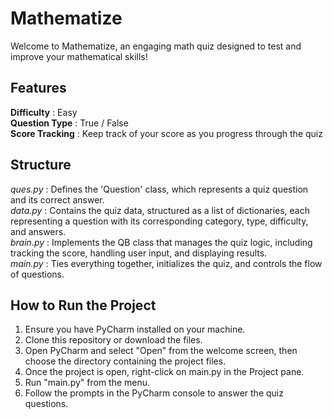 # Mathematize
Welcome to Mathematize, an engaging math quiz designed to test and improve your mathematical skills!

## Features
**Difficulty** : Easy <br>
**Question Type** : True / False <br>
**Score Tracking** : Keep track of your score as you progress through the quiz

## Structure 
*ques.py* : Defines the 'Question' class, which represents a quiz question and its correct answer. <br>
*data.py* : Contains the quiz data, structured as a list of dictionaries, each representing a question with its corresponding category, 
 type, difficulty, and answers. <br>
*brain.py* : Implements the QB class that manages the quiz logic, including tracking the score, handling user input, and displaying results. <br>
*main.py* : Ties everything together, initializes the quiz, and controls the flow of questions.

## How to Run the Project
1. Ensure you have PyCharm installed on your machine.
2. Clone this repository or download the files.
3. Open PyCharm and select "Open" from the welcome screen, then choose the directory containing the project files.
4. Once the project is open, right-click on main.py in the Project pane.
5. Run "main.py" from the menu.
6. Follow the prompts in the PyCharm console to answer the quiz questions.
